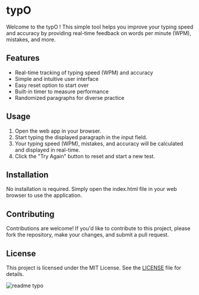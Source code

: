 # typO


Welcome to the typO ! This simple tool helps you improve your typing speed and accuracy by providing real-time feedback on words per minute (WPM), mistakes, and more.

## Features
- Real-time tracking of typing speed (WPM) and accuracy
- Simple and intuitive user interface
- Easy reset option to start over
- Built-in timer to measure performance
- Randomized paragraphs for diverse practice

## Usage
1. Open the web app in your browser.
2. Start typing the displayed paragraph in the input field.
3. Your typing speed (WPM), mistakes, and accuracy will be calculated and displayed in real-time.
4. Click the "Try Again" button to reset and start a new test.

## Installation
No installation is required. Simply open the index.html file in your web browser to use the application.

## Contributing
Contributions are welcome! If you'd like to contribute to this project, please fork the repository, make your changes, and submit a pull request.

## License
This project is licensed under the MIT License. See the [LICENSE](LICENSE) file for details.

![readme typo](https://github.com/C-loud-Nine/typO/assets/104518333/1b8246ea-68f7-498e-8b35-4df3fafc60c8)
